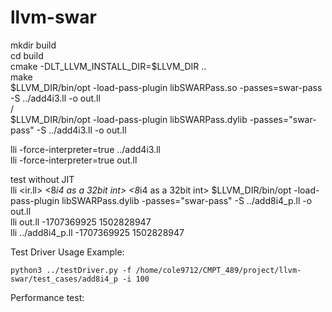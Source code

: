 # llvm-swar

mkdir build  
cd build  
cmake -DLT_LLVM_INSTALL_DIR=$LLVM_DIR ..  
make  
$LLVM_DIR/bin/opt -load-pass-plugin libSWARPass.so -passes=swar-pass -S ../add4i3.ll -o out.ll  
/  
$LLVM_DIR/bin/opt -load-pass-plugin libSWARPass.dylib -passes="swar-pass" -S ../add4i3.ll -o out.ll  
  
lli -force-interpreter=true ../add4i3.ll  
lli -force-interpreter=true out.ll  

test without JIT  
lli <ir.ll> <8*i4 as a 32bit int> <8*i4 as a 32bit int>
$LLVM_DIR/bin/opt -load-pass-plugin libSWARPass.dylib -passes="swar-pass" -S ../add8i4_p.ll -o out.ll  
lli out.ll -1707369925 1502828947  
lli ../add8i4_p.ll -1707369925 1502828947

Test Driver Usage Example:

`python3 ../testDriver.py -f /home/cole9712/CMPT_489/project/llvm-swar/test_cases/add8i4_p -i 100`

Performance test:

